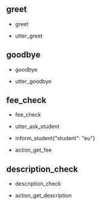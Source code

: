 ## greet 
* greet 
 - utter_greet 
 
## goodbye
* goodbye
 - utter_goodbye

## fee_check
* fee_check
 - utter_ask_student
* inform_student{"student": "eu"}
 - action_get_fee

## description_check
* description_check
 - action_get_description
 

